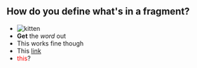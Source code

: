 ## How do you define what's in a fragment?

- <span class="fragment">![kitten](https://s-media-cache-ak0.pinimg.com/236x/a4/30/d9/a430d949eb0da1204c6cbe2958d7a188--iphone-c-cases-case-for-iphone.jpg)</span>
- <span class="fragment">**Get** the *word* out</span>
- <span class="fragment">This works fine though</span>
- <span class="fragment">This [link](https://www.google.com)</span>
- <span class="fragment"><span style="color:red">this</span>?</span>
